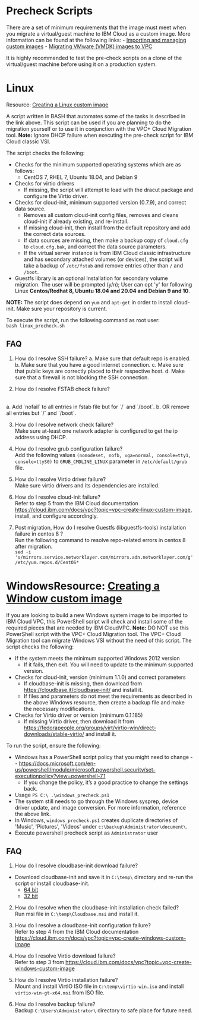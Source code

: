 # Precheck Scripts
There are a set of minimum requirements that the image must meet when you migrate a virtual/guest machine to IBM Cloud as a custom image. 
More information can be found at the following links:
     - [Importing and managing custom images](https://cloud.ibm.com/docs/vpc?topic=vpc-managing-images)
     - [Migrating VMware (VMDK) images to VPC](https://cloud.ibm.com/docs/cloud-infrastructure?topic=cloud-infrastructure-migrating-images-vpc)

It is highly recommended to test the pre-check scripts on a clone of the virtual/guest machine before using it on a production system.

# Linux
Resource: [Creating a Linux custom image](https://cloud.ibm.com/docs/vpc?topic=vpc-create-linux-custom-image)

A script written in BASH that automates some of the tasks is described in the link above.  This script can be used if you are planning to do the migration yourself or to use it in conjunction with the VPC+ Cloud Migration tool.
**Note:** Ignore DHCP failure when executing the pre-check script for IBM Cloud classic VSI.

The script checks the following:
- Checks for the minimum supported operating systems which are as follows:
     - CentOS 7, RHEL 7, Ubuntu 18.04, and Debian 9
- Checks for virtio drivers
     - If missing, the script will attempt to load with the dracut package and configure the Virtio driver.
- Checks for cloud-init, minimum supported version (0.7.9), and correct data source.
     - Removes all custom cloud-init config files, removes and cleans cloud-init if already existing, and re-install.
     - If missing cloud-init, then install from the default repository and add the correct data sources.
     - If data sources are missing, then make a backup copy of `cloud.cfg` to `cloud.cfg.bak`, and correct the data source parameters.
     - If the virtual server instance is from IBM Cloud classic infrastructure and has secondary attached volumes (or devices), the script will take a backup of ```/etc/fstab``` and remove entries other than ```/``` and ```/boot```. 
- Guestfs library is an optional Installation for secondary volume migration. The user will be prompted (y/n); User can opt 'y' for following Linux **Centos/Redhat 8, Ubuntu 18.04 and 20.04 and Debian 9 and 10**.

**NOTE:** The script does depend on `yum` and `apt-get` in order to install cloud-init.  Make sure your repository is current.

To execute the script, run the following command as root user:
</br>```bash linux_precheck.sh```

## FAQ
1. How do I resolve SSH failure?
   a. Make sure that default repo is enabled.
   b. Make sure that you have a good internet connection.
   c. Make sure that public keys are correctly placed to their respective host.
   d. Make sure that a firewall is not blocking the SSH connection.
    
2. How do I resolve FSTAB check failure? 
<br>
   a. Add `nofail` to all entries in fstab file but for `/` and `/boot`.
   b. OR remove all entries but `/` and `/boot`.

3. How do I resolve network check failure?
<br>Make sure at-least one network adapter is configured to get the ip address using DHCP. 
    
4. How do I resolve grub configuration failure?
<br>Add the following values `(nomodeset, nofb, vga=normal, console=tty1, console=ttyS0)` to `GRUB_CMDLINE_LINUX` parameter in `/etc/default/grub` file.

5. How do I resolve Virtio driver failure?
<br>Make sure virtio drivers and its dependencies are installed.

6. How do I resolve cloud-init failure?
<br>Refer to step 5 from the IBM Cloud documentation https://cloud.ibm.com/docs/vpc?topic=vpc-create-linux-custom-image, install, and configure accordingly.

7. Post migration, How do I resolve Guestfs (libguestfs-tools) installation failure in centos 8 ?
<br>Run the following command to resolve repo-related errors in centos 8 after migration.
<br>`sed -i 's/mirrors.service.networklayer.com/mirrors.adn.networklayer.com/g' /etc/yum.repos.d/CentOS*`
# WindowsResource: [Creating a Window custom image](https://cloud.ibm.com/docs/vpc?topic=vpc-create-windows-custom-image)

If you are looking to build a new Windows system image to be imported to IBM Cloud VPC, this PowerShell script will check and install some of the required pieces that are needed by IBM CloudVPC.
**Note:** DO NOT use this PowerShell script with the VPC+ Cloud Migration tool. The VPC+ Cloud Migration tool can migrate Windows VSI without the need of this script. The script checks the following:
- If the system meets the minimum supported Windows 2012 version 
     - If it fails, then exit. You will need to update to the minimum supported version.
- Checks for cloud-init, version (minimum 1.1.0) and correct parameters
     - If cloudbase-init is missing, then download from https://cloudbase.it/cloudbase-init/ and install it.
     - If files and parameters do not meet the requirements as described in the above Windows resource, then create a backup file and make the necessary modifications.
- Checks for Virtio driver or version (minimum 0.1.185)
     - If missing Virtio driver, then download it from https://fedorapeople.org/groups/virt/virtio-win/direct-downloads/stable-virtio/ and install it.

To run the script, ensure the following:

- Windows has a PowerShell script policy that you might need to change -- https://docs.microsoft.com/en-us/powershell/module/microsoft.powershell.security/set-executionpolicy?view=powershell-7.1
     - If you change the policy, it’s a good practice to change the settings back.
- Usage ```PS C:\ .\windows_precheck.ps1```
- The system still needs to go through the Windows sysprep, device driver update, and image conversion.
For more information, reference the above link. 
- In Windows, `windows_precheck.ps1` creates duplicate directories of 'Music', 'Pictures', 'Videos' under `c:\backup\Administrator\document\`.
- Execute powershell precheck script as `Administrator` user


## FAQ
1. How do I resolve cloudbase-init download failure?
- Download cloudbase-init and save it in `C:\temp\` directory and re-run the script or install cloudbase-init. 
     - [64 bit](https://cloudbase.it/downloads/CloudbaseInitSetup_Stable_x64.msi "Cloudbase-init X64")
     - [32 bit](https://cloudbase.it/downloads/CloudbaseInitSetup_Stable_x86.msi "Cloudbase init X86")
   
2. How do I resolve when the cloudbase-init installation check failed?
<br>Run msi file in `C:\temp\Cloudbase.msi` and install it. 

3. How do I resolve a cloudbase-init configuration failure?
<br>Refer to step 4 from the IBM Cloud documentation https://cloud.ibm.com/docs/vpc?topic=vpc-create-windows-custom-image

4. How do I resolve Virtio download failure?
<br>Refer to step 3 from https://cloud.ibm.com/docs/vpc?topic=vpc-create-windows-custom-image 

5. How do I resolve Virtio installation failure?
<br>Mount and install VirtIO ISO file in `C:\temp\virtio-win.iso` and install `virtio-win-gt-x64.msi` from ISO file.

6. How do I resolve backup failure? 
<br>Backup `C:\Users\Administrator\` directory to safe place for future need.